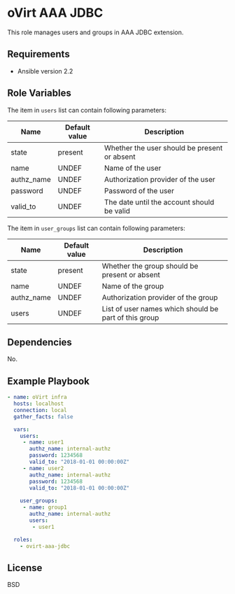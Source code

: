 oVirt AAA JDBC
==============

This role manages users and groups in AAA JDBC extension.

Requirements
------------

 * Ansible version 2.2

Role Variables
--------------

The item in `users` list can contain following parameters:

| Name          | Default value  | Description                           |
|---------------|----------------|---------------------------------------|
| state         | present        | Whether the user should be present or absent |
| name          | UNDEF          | Name of the user                      |
| authz_name    | UNDEF          | Authorization provider of the user    |
| password      | UNDEF          | Password of the user                  |
| valid_to      | UNDEF          | The date until the account should be valid |

The item in `user_groups` list can contain following parameters:

| Name          | Default value  | Description                           |
|---------------|----------------|---------------------------------------|
| state         | present        | Whether the group should be present or absent |
| name          | UNDEF          | Name of the group                     |
| authz_name    | UNDEF          | Authorization provider of the group   |
| users         | UNDEF          | List of user names which should be part of this group |

Dependencies
------------

No.

Example Playbook
----------------

```yaml
- name: oVirt infra
  hosts: localhost
  connection: local
  gather_facts: false

  vars:
    users:
     - name: user1
       authz_name: internal-authz
       password: 1234568
       valid_to: "2018-01-01 00:00:00Z"
     - name: user2
       authz_name: internal-authz
       password: 1234568
       valid_to: "2018-01-01 00:00:00Z"
    
    user_groups:
     - name: group1
       authz_name: internal-authz
       users:
        - user1

  roles:
    - ovirt-aaa-jdbc
```

License
-------

BSD
